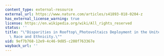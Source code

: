 ```yaml
---
content_type: external-resource
external_url: https://www.nature.com/articles/s41893-018-0204-z
has_external_license_warning: true
license: https://en.wikipedia.org/wiki/All_rights_reserved
status: ''
title: "\"Disparities in Rooftop\_Photovoltaics Deployment in the United States by\
  \ Race and Ethnicity.\""
uid: 9ef7b768-12e9-4c46-9d85-c208f763367e
wayback_url: ''
---
```


